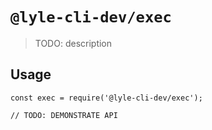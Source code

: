# `@lyle-cli-dev/exec`

> TODO: description

## Usage

```
const exec = require('@lyle-cli-dev/exec');

// TODO: DEMONSTRATE API
```

